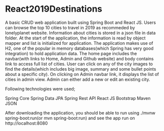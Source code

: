 # React2019Destinations

A basic CRUD web application built using Spring Boot and React JS. Users can browse the top 10 cities to travel in 2019 as recommeded by lonelyplanet website. 
Information about cities is stored in a json file in data folder. At the start of the application, the information is read by object mapper and list is initialized for application.
The application makes use of H2, one of the popular in memory databases(which Spring has very good integration) to hold application data.
The home page includes the navbar(with links to Home, Admin and Github website) and body contains link to access full list of cities. 
User can click on any of the city images to find the details(which includes big image, summary and some bullet points about a specific city). On clicking on Admin navbar link, it displays the list of cities in admin view. Admin can either add a new or edit an existing city.

Following technologies were used;

Spring Core
Spring Data JPA
Spring Rest API
React JS
Bootstrap
Maven
JSON

After downloading the application, you should be able to run using ./mvnw spring-boot:run(or mvn spring-boot:run) and see the app run on http://localhost:8080
